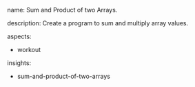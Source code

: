 name: Sum and Product of two Arrays.

description: Create a program to sum and multiply array  values.

aspects:
  - workout

insights:
  - sum-and-product-of-two-arrays